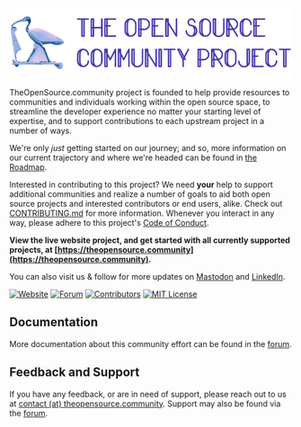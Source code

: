 ![Logo](/src/assets/images/logo.png?raw=true)

TheOpenSource.community project is founded to help provide resources to communities and individuals working within the open source space, to streamline the developer experience no matter your starting level of expertise, and to support contributions to each upstream project in a number of ways. 

We're only _just_ getting started on our journey; and so, more information on our current trajectory and where we're headed can be found in [the Roadmap](ROADMAP.md). 

Interested in contributing to this project? We need **your** help to support additional communities and realize a number of goals to aid both open source projects and interested contributors or end users, alike. Check out [CONTRIBUTING.md](CONTRIBUTING.md) for more information. Whenever you interact in any way, please adhere to this project's [Code of Conduct](CODE_OF_CONDUCT.md).

**View the live website project, and get started with all currently supported projects, at [https://theopensource.community](https://theopensource.community).**

You can also visit us & follow for more updates on <a rel="me" href="https://floss.social/@theopensource_community">Mastodon</a> and <a rel="me" href="https://www.linkedin.com/company/theopensource-community/">LinkedIn</a>.


[![Website](https://img.shields.io/website?url=http%3A%2F%2Ftheopensource.community%2F
)](https://img.shields.io/website?url=http%3A%2F%2Ftheopensource.community%2F
)
[![Forum](https://img.shields.io/github/discussions/theopensource-community/website
)](https://img.shields.io/github/discussions/theopensource-community/website)
[![Contributors](https://img.shields.io/github/contributors/theopensource-community/website
)](https://img.shields.io/github/contributors/theopensource-community/website)
[![MIT License](https://img.shields.io/badge/License-MIT-green.svg)](https://choosealicense.com/licenses/mit/)




## Documentation

More documentation about this community effort can be found in the [forum](/discussions/categories/general/).


## Feedback and Support

If you have any feedback, or are in need of support, please reach out to us at <a href="mailto:contact@theopensource.community">contact (at) theopensource.community</a>. Support may also be found via the [forum](/discussions/categories/general).

